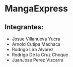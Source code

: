 # MangaExpress
## Integrantes:
- Josue Villanueva Yucra
- Arnold Cutipa Machaca
- Rodrigo Lira Alvarez
- Rodrigo De la Cruz Choque
- JuanJose Perez Vizcarra
